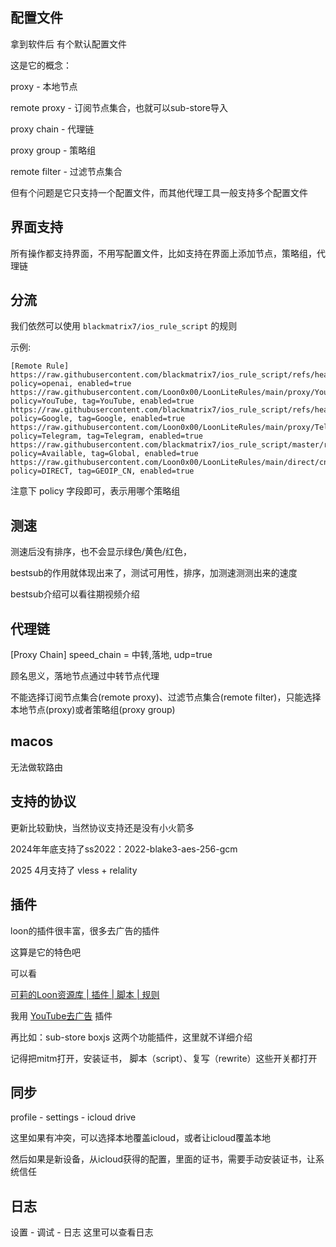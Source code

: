 ## 配置文件
拿到软件后 有个默认配置文件

这是它的概念：

proxy - 本地节点

remote proxy - 订阅节点集合，也就可以sub-store导入

proxy chain - 代理链

proxy group - 策略组

remote filter - 过滤节点集合

但有个问题是它只支持一个配置文件，而其他代理工具一般支持多个配置文件

## 界面支持

所有操作都支持界面，不用写配置文件，比如支持在界面上添加节点，策略组，代理链

## 分流

我们依然可以使用 `blackmatrix7/ios_rule_script` 的规则

示例:

```
[Remote Rule]
https://raw.githubusercontent.com/blackmatrix7/ios_rule_script/refs/heads/master/rule/Surge/OpenAI/OpenAI.list, policy=openai, enabled=true
https://raw.githubusercontent.com/Loon0x00/LoonLiteRules/main/proxy/YouTube.list, policy=YouTube, tag=YouTube, enabled=true
https://raw.githubusercontent.com/blackmatrix7/ios_rule_script/refs/heads/master/rule/Loon/Google/Google.list, policy=Google, tag=Google, enabled=true
https://raw.githubusercontent.com/Loon0x00/LoonLiteRules/main/proxy/Telegram.list, policy=Telegram, tag=Telegram, enabled=true
https://raw.githubusercontent.com/blackmatrix7/ios_rule_script/master/rule/Loon/Proxy/Proxy.list, policy=Available, tag=Global, enabled=true
https://raw.githubusercontent.com/Loon0x00/LoonLiteRules/main/direct/cn.list, policy=DIRECT, tag=GEOIP_CN, enabled=true
```

注意下 policy 字段即可，表示用哪个策略组

## 测速
测速后没有排序，也不会显示绿色/黄色/红色，

bestsub的作用就体现出来了，测试可用性，排序，加测速测测出来的速度

bestsub介绍可以看往期视频介绍

## 代理链
[Proxy Chain]
speed_chain = 中转,落地, udp=true

顾名思义，落地节点通过中转节点代理

不能选择订阅节点集合(remote proxy)、过滤节点集合(remote filter)，只能选择本地节点(proxy)或者策略组(proxy group)

## macos

无法做软路由

## 支持的协议

更新比较勤快，当然协议支持还是没有小火箭多

2024年年底支持了ss2022：2022-blake3-aes-256-gcm

2025 4月支持了 vless + relality


## 插件

loon的插件很丰富，很多去广告的插件

这算是它的特色吧

可以看

[可莉的Loon资源库 | 插件 | 脚本 | 规则](https://github.com/luestr/ProxyResource)

我用 [YouTube去广告](https://www.nsloon.com/openloon/import?plugin=https://kelee.one/Tool/Loon/Plugin/YouTube_remove_ads.plugin) 插件

再比如：sub-store boxjs 这两个功能插件，这里就不详细介绍

记得把mitm打开，安装证书， 脚本（script）、复写（rewrite）这些开关都打开

## 同步
profile - settings - icloud drive

这里如果有冲突，可以选择本地覆盖icloud，或者让icloud覆盖本地

然后如果是新设备，从icloud获得的配置，里面的证书，需要手动安装证书，让系统信任

## 日志
设置 - 调试 - 日志 这里可以查看日志

